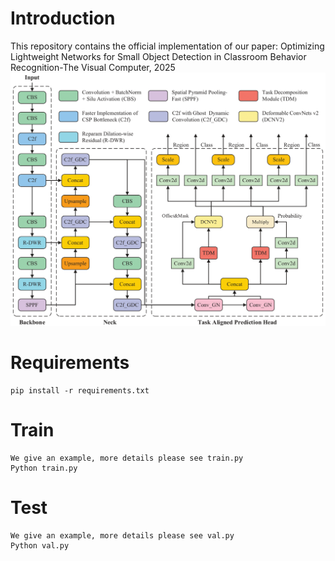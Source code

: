 # Introduction
This repository contains the official implementation of our paper:
Optimizing Lightweight Networks for Small Object Detection in Classroom Behavior Recognition-The Visual Computer, 2025
![demo](assets/YOLO-CBR.png)
# Requirements
    pip install -r requirements.txt
# Train
    We give an example, more details please see train.py
    Python train.py
# Test
    We give an example, more details please see val.py
    Python val.py
